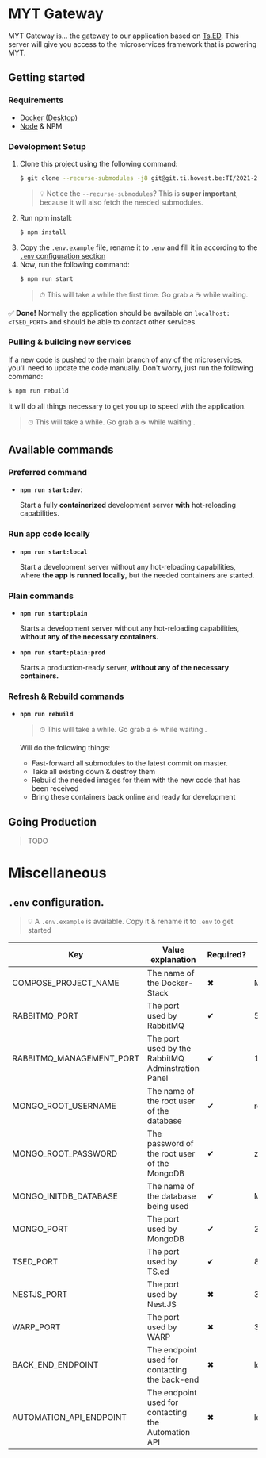 # MYT Gateway

MYT Gateway is... the gateway to our application based on [Ts.ED](https://tsed.io). This server will give you access to the microservices framework that is powering MYT.

## Getting started
### Requirements
- [Docker (Desktop)](https://www.docker.com/get-started)
- [Node](https://nodejs.org/en/) & NPM

### Development Setup
1. Clone this project using the following command:
   ```bash
   $ git clone --recurse-submodules -j8 git@git.ti.howest.be:TI/2021-2022/s5/trending-topics/projects/hybrid-work1/gateway.git
   ```
   > :bulb: Notice the `--recurse-submodules`? This is **super important**, because it will also fetch the needed submodules.
2. Run npm install:
   ```bash
   $ npm install
   ```
3. Copy the `.env.example` file, rename it to `.env` and fill it in according to the [`.env` configuration section](#env-configuration-file)
3. Now, run the following command:
   ```bash
   $ npm run start
   ```
   > ⏱ This will take a while the first time. Go grab a ☕ while waiting.

✅ **Done!** Normally the application should be available on `localhost:<TSED_PORT>` and should be able to contact other services.

### Pulling & building new services
If a new code is pushed to the main branch of any of the microservices, you'll need to update the code manually. Don't worry, just run the following command:

```bash
$ npm run rebuild
```

It will do all things necessary to get you up to speed with the application.
  > ⏱ This will take a while. Go grab a ☕ while waiting .

## Available commands
### Preferred command
- **`npm run start:dev`**:

  Start a fully **containerized** development server **with** hot-reloading capabilities.

### Run app code locally
- **`npm run start:local`**
  
  Start a development server without any hot-reloading capabilities, where **the app is runned locally**, but the needed containers are started.

### Plain commands
- **`npm run start:plain`**
  
  Starts a development server without any hot-reloading capabilities, **without any of the necessary containers.** 

- **`npm run start:plain:prod`**
  
  Starts a production-ready server, **without any of the necessary containers.** 

### Refresh & Rebuild commands
- **`npm run rebuild`**
  > ⏱ This will take a while. Go grab a ☕ while waiting .

  Will do the following things:
  - Fast-forward all submodules to the latest commit on master.
  - Take all existing down & destroy them
  - Rebuild the needed images for them with the new code that has been received
  - Bring these containers back online and ready for development

## Going Production
> TODO
# Miscellaneous
## `.env` configuration.
> :bulb: A `.env.example` is available. Copy it & rename it to `.env` to get started

|Key|Value explanation|Required?|Value example|
|---|---|---|---|
|COMPOSE_PROJECT_NAME|The name of the Docker-Stack|✖|MYT_Backend|
|RABBITMQ_PORT|The port used by RabbitMQ|✔|5672|
|RABBITMQ_MANAGEMENT_PORT|The port used by the RabbitMQ Adminstration Panel|✔|15672|
|MONGO_ROOT_USERNAME|The name of the root user of the database|✔|root|
|MONGO_ROOT_PASSWORD|The password of the root user of the MongoDB|✔|zXnpa&VDpoj6RU|
|MONGO_INITDB_DATABASE|The name of the database being used|✔|MYT|
|MONGO_PORT|The port used by MongoDB|✔|27017|
|TSED_PORT|The port used by TS.ed|✔|8080|
|NESTJS_PORT|The port used by Nest.JS|✖|3000|
|WARP_PORT|The port used by WARP|✖|3030|
|BACK_END_ENDPOINT|The endpoint used for contacting the back-end|✖|localhost|
|AUTOMATION_API_ENDPOINT|The endpoint used for contacting the Automation API|✖|localhost|

